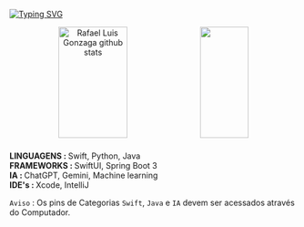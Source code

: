 

[![Typing SVG](https://readme-typing-svg.herokuapp.com/?color=7830ff&size=35&center=true&vCenter=true&width=1000&lines=+Study,+Discipline,+Focus:;+Every+Day+of+My+Journey;+Swift;+Python;+Java;+Objective+C;+rluispdev.;+👊🏻)](https://git.io/typing-svg)

<div align="center">  
  <img width="49%" height="195px" src="https://github-readme-stats-ovbp.vercel.app/api?username=rluispdev&show_icons=true&count_private=true&hide_border=true&title_color=ffffff&icon_color=7830ff&text_color=c9d1d9&bg_color=0d1117" alt="Rafael Luis Gonzaga github stats" /> 
  <img width="41%" height="195px" src="https://github-readme-stats-ovbp.vercel.app/api/top-langs/?username=rluispdev&layout=compact&hide_border=true&title_color=ffffff&text_color=ffffff&bg_color=0d1117&langs_count=14" />
</div>

<div style="margin-top: 20px;">
  <strong>LINGUAGENS : </strong> Swift, Python, Java<br>
  <strong>FRAMEWORKS : </strong> SwiftUI, Spring Boot 3<br>
  <strong> IA : </strong>ChatGPT, Gemini, Machine learning <br>
  <strong>IDE's : </strong> Xcode, IntelliJ
</div>

`Aviso` : Os pins  de Categorias `Swift`, `Java` e `IA`  devem ser acessados através do Computador.
